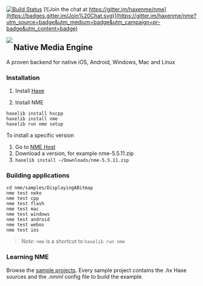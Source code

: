 [![Build Status](https://travis-ci.org/haxenme/nme.png?branch=master)](https://travis-ci.org/haxenme/nme) [![Join the chat at https://gitter.im/haxenme/nme](https://badges.gitter.im/Join%20Chat.svg)](https://gitter.im/haxenme/nme?utm_source=badge&utm_medium=badge&utm_campaign=pr-badge&utm_content=badge)

<img src="./assets/icons/nme.svg" align="left" />

## Native Media Engine

A proven backend for native iOS, Android, Windows, Mac and Linux

### Installation

1. Install [Haxe](http://www.haxe.org)

1. Install NME
```
haxelib install hxcpp
haxelib install nme
haxelib run nme setup
```

To install a specific version

1. Go to [NME Host](http://nmehost.com/nme)
1. Download a version, for example nme-5.5.11.zip
1. ```haxelib install ~/Downloads/nme-5.5.11.zip```

### Building applications

```
cd nme/samples/DisplayingABitmap
nme test neko
nme test cpp
nme test flash
nme test mac
nme test windows
nme test android
nme test webos
nme test ios
````

 > *Note:* `nme` is a shortcut to `haxelib run nme`

### Learning NME

Browse the [sample projects](https://github.com/haxenme/nme/tree/master/samples). Every sample project contains the _.hx_ Haxe sources and the _.nmml_ config file to build the example.

